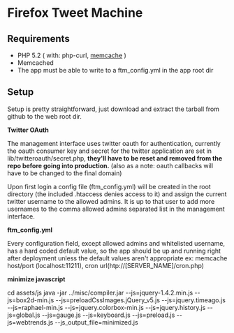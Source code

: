 Firefox Tweet Machine
=====================

## Requirements

- PHP 5.2 ( with: php-curl, [memcache](http://pecl.php.net/package/memcache) )
- Memcached
- The app must be able to write to a ftm_config.yml in the app root dir

## Setup

Setup is pretty straightforward, just download and extract the tarball from github to the web root dir.

**Twitter OAuth**

The management interface uses twitter oauth for authentication, currently the oauth consumer key and secret for the twitter application are set in lib/twitteroauth/secret.php, **they'll have to be reset and removed from the repo before going into production.** (also as a note: oauth callbacks will have to be changed to the final domain)

Upon first login a config file (ftm_config.yml) will be created in the root directory (the included .htaccess denies access to it) and assign the current twitter username to the allowed admins. It is up to that user to add more usernames to the comma allowed admins separated list in the management interface.

**ftm_config.yml**

Every configuration field, except allowed admins and whitelisted username, has a hard coded default value,
so the app should be up and running right after deployment unless the default values aren't appropriate
ex: memcache host/port (localhost:11211), cron url(htp://[SERVER_NAME]/cron.php)

**minimize javascript**

cd assets/js
java -jar ../misc/compiler.jar 
--js=jquery-1.4.2.min.js 
--js=box2d-min.js 
--js=preloadCssImages.jQuery_v5.js 
--js=jquery.timeago.js 
--js=raphael-min.js 
--js=jquery.colorbox-min.js 
--js=jquery.history.js 
--js=global.js 
--js=gauge.js 
--js=keyboard.js 
--js=preload.js 
--js=webtrends.js 
--js_output_file=minimized.js